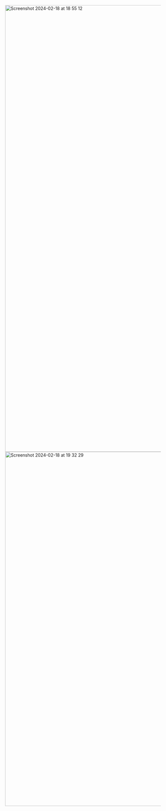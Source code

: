 <img width="1440" alt="Screenshot 2024-02-18 at 18 55 12" src="https://github.com/Ginujj/FunHub-ntertainment-website/assets/126656500/9e08829b-284c-4e60-b5ec-3289439be8dc">
<img width="1142" alt="Screenshot 2024-02-18 at 19 32 29" src="https://github.com/Ginujj/FunHub-entertainment-website/assets/126656500/f537b752-702f-4872-8bf8-b2907d0c5cd9">

